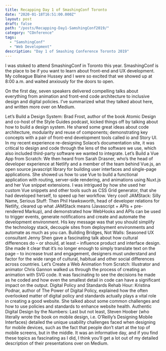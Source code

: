 ```yaml
---
title: Recapping Day 1 of SmashingConf Toronto
date: "2020-01-18T16:51:00.000Z"
layout: post
draft: false
path: "/posts/Recapping-Day1-SamshingConf2019/"
category: "COnference"
tags:
  - "SamshingConf"
  - "Web Development"
description: "Day 1 of Smashing Conference Toronto 2019"
---
```


I was stoked to attend SmashingConf in Toronto this year. SmashingConf is the place to be if you want to learn about front-end and UX development. My colleague Blaine Hussey and I were so excited that we showed up at 8:00 a.m. and waited anxiously for the doors to open.

On the first day, seven speakers delivered compelling talks about everything from animation and front-end code architecture to inclusive design and digital policies. I’ve summarized what they talked about here, and written more over on Medium.

Let’s Build a Design System: Brad Frost, author of the book Atomic Design and co-host of the Style Guides podcast, kicked things off by talking about how to build a design system. He shared some great ideas about code architecture, modularity and reuse of components; demonstrating key concepts with a pair of front-end development tools called io and Story UI. In my recent experience re-designing Solace’s documentation site, it was critical to design and code through the lens of the software we use, which also included third-party software we wanted to integrate.
Let’s Build a Vue App from Scratch: We then heard from Sarah Drasner, who’s the head of developer experience at Netlify and a member of the team behind Vue.js, an open source javascript library for building user interfaces and single-page applications. She showed us how to use Vue to build a functional application with routing, server-side rendering, and animations using Nuxt.js and her Vue snippet extensions. I was intrigued by how she used her custom Vue snippets and other tools such as CSS Grid generator, that she had developed herself, to speed up her workflow. Very cool!
JAMStack: Silly Name, Serious Stuff: Then Phil Hawksworth, head of developer relations for Netlify, cleared up what JAMStack means (Javascript + APIs + pre-rendered Markup), and demonstrated how WebHooks and APIs can be used to trigger events, generate notifications and create and automate the development environment. His key message was that you should simplify the technology stack, decouple sites from deployment environments and automate as much as you can.
Building Bridges, Not Walls: Seasoned UX consultant Jenny Shen gave a fascinating talk about how cultural differences do – or should, at least – influence product and interface design. She made it clear that it’s no longer enough to simply translate text on the page – to increase trust and engagement, designers must understand and factor for the wide range of cultural, habitual and other social differences across countries.
Let’s Create a Web Animation from Scratch: Illustrator and animator Chris Gannon walked us through the process of creating an animation with SVG code. It was fascinating to see the decisions he made as he coded and how even the smallest detail in code can have a significant impact on the output.
Digital Policy and Standards Rehab Hour: Kristina Podnar, author of The Power of Digital Policy, explained how the often overlooked matter of digital policy and standards actually plays a vital role in creating a good website. She talked about some common challenges and how to use policies and standards to enhance website health.
Authentic Digital Design by the Numbers: Last but not least, Steven Hoober (who literally wrote the book on mobile design, i.e. O’Reilly’s Designing Mobile Interfaces) detailed the unique usability challenges faced when designing for mobile devices, such as the fact that people don’t start at the top of mobile screens, but in the middle.
It was an informative day, and if you find these topics as fascinating as I did, I think you’ll get a lot out of my detailed description of their presentations over on Medium.
